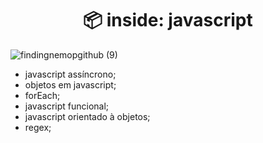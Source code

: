 <h1 align="center"> 📦 inside: javascript</h1> 

![findingnemopgithub (9)](https://user-images.githubusercontent.com/101408372/165638862-3ac99b22-0056-4bf4-8278-d44521d8b832.png)

- javascript assíncrono;
- objetos em javascript; 
- forEach;
- javascript funcional; 
- javascript orientado à objetos; 
- regex;



